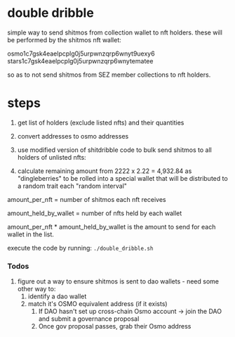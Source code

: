 # double dribble
simple way to send shitmos from collection wallet to nft holders. these will be performed by the shitmos nft wallet:

osmo1c7gsk4eaelpcplg0j5urpwnzqrp6wnyt9uexy6
stars1c7gsk4eaelpcplg0j5urpwnzqrp6wnytematee

so as to not send shitmos from SEZ member collections to nft holders.

# steps

1. get list of holders (exclude listed nfts) and their quantities

2. convert addresses to osmo addresses

3. use modified version of shitdribble code to bulk send shitmos to all holders of unlisted nfts:

4. calculate remaining amount from 2222 x 2.22 = 4,932.84 as "dingleberries" to be rolled into a special wallet that will be distributed to a random trait each "random interval"

amount_per_nft = number of shitmos each nft receives

amount_held_by_wallet = number of nfts held by each wallet

amount_per_nft * amount_held_by_wallet is the amount to send for each wallet in the list.

execute the code by running:
`./double_dribble.sh`

### Todos

1. figure out a way to ensure shitmos is sent to dao wallets - need some other way to:
    1. identify a dao wallet
    2. match it's OSMO equivalent address (if it exists)
        1. If DAO hasn't set up cross-chain Osmo account -> join the DAO and submit a governance proposal
        2. Once gov proposal passes, grab their Osmo address
